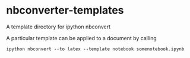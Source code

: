 nbconverter-templates
=====================

A template directory for ipython nbconvert


A particular template can be applied to a document by calling 


    ipython nbconvert --to latex --template notebook somenotebook.ipynb
